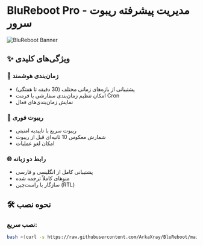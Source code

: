 # BluReboot Pro - مدیریت پیشرفته ریبوت سرور

![BluReboot Banner](https://i.imgur.com/JK7wF9x.png)

## ✨ ویژگی‌های کلیدی

### 📅 زمان‌بندی هوشمند
- پشتیبانی از بازه‌های زمانی مختلف (30 دقیقه تا هفتگی)
- امکان تنظیم زمان‌بندی سفارشی با فرمت Cron
- نمایش زمان‌بندی‌های فعال

### 🚀 ریبوت فوری
- ریبوت سریع با تاییدیه امنیتی
- شمارش معکوس 10 ثانیه‌ای قبل از ریبوت
- امکان لغو عملیات

### 🌐 رابط دو زبانه
- پشتیبانی کامل از انگلیسی و فارسی
- منوهای کاملاً ترجمه شده
- سازگار با راست‌چین (RTL)

## 🛠️ نحوه نصب

### نصب سریع:
```bash
bash <(curl -s https://raw.githubusercontent.com/ArkaXray/BluReboot/main/install.sh)

